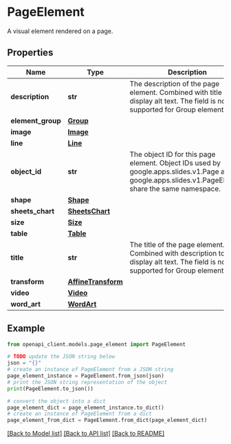 # PageElement

A visual element rendered on a page.

## Properties

Name | Type | Description | Notes
------------ | ------------- | ------------- | -------------
**description** | **str** | The description of the page element. Combined with title to display alt text. The field is not supported for Group elements. | [optional] 
**element_group** | [**Group**](Group.md) |  | [optional] 
**image** | [**Image**](Image.md) |  | [optional] 
**line** | [**Line**](Line.md) |  | [optional] 
**object_id** | **str** | The object ID for this page element. Object IDs used by google.apps.slides.v1.Page and google.apps.slides.v1.PageElement share the same namespace. | [optional] 
**shape** | [**Shape**](Shape.md) |  | [optional] 
**sheets_chart** | [**SheetsChart**](SheetsChart.md) |  | [optional] 
**size** | [**Size**](Size.md) |  | [optional] 
**table** | [**Table**](Table.md) |  | [optional] 
**title** | **str** | The title of the page element. Combined with description to display alt text. The field is not supported for Group elements. | [optional] 
**transform** | [**AffineTransform**](AffineTransform.md) |  | [optional] 
**video** | [**Video**](Video.md) |  | [optional] 
**word_art** | [**WordArt**](WordArt.md) |  | [optional] 

## Example

```python
from openapi_client.models.page_element import PageElement

# TODO update the JSON string below
json = "{}"
# create an instance of PageElement from a JSON string
page_element_instance = PageElement.from_json(json)
# print the JSON string representation of the object
print(PageElement.to_json())

# convert the object into a dict
page_element_dict = page_element_instance.to_dict()
# create an instance of PageElement from a dict
page_element_from_dict = PageElement.from_dict(page_element_dict)
```
[[Back to Model list]](../README.md#documentation-for-models) [[Back to API list]](../README.md#documentation-for-api-endpoints) [[Back to README]](../README.md)


